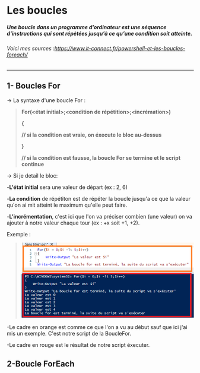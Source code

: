 # Les boucles 
##### Une boucle dans un programme d’ordinateur est une séquence d'instructions qui sont répètées jusqu’à ce qu’une condition soit atteinte. 
###### Voici mes sources :https://www.it-connect.fr/powershell-et-les-boucles-foreach/
---
## 1- Boucles For 
-> La syntaxe d'une boucle For : 
>**For(<état initial>;<condition de répétition>;<incrémation>)**
> 
> **{** 
> 
> **// si la condition est vraie, on éxecute le bloc au-dessus**    
> 
> **}**
> 
> **// si la condition est fausse, la boucle For se termine et le script continue**

-> Si je detail le bloc:

-**L'état initial** sera une valeur de départ (ex : 2, 6)

-**La condition** de répétiton est de répéter la boucle jusqu'a ce que la valeur qu'on ai mit atteint le maximum qu'elle peut faire.

-**L'incrémentation**, c'est ici que l'on va préciser combien (une valeur) on va ajouter à notre valeur chaque tour (ex : +x soit +1, +2).

Exemple : 
>![](Images.md/Po.jpg)

-Le cadre en orange est comme ce que l'on a vu au début sauf que ici j'ai mis un exemple. C'est notre script de la BoucleFor.

-Le cadre en rouge est le résultat de notre script éxecuter.

## 2-Boucle ForEach